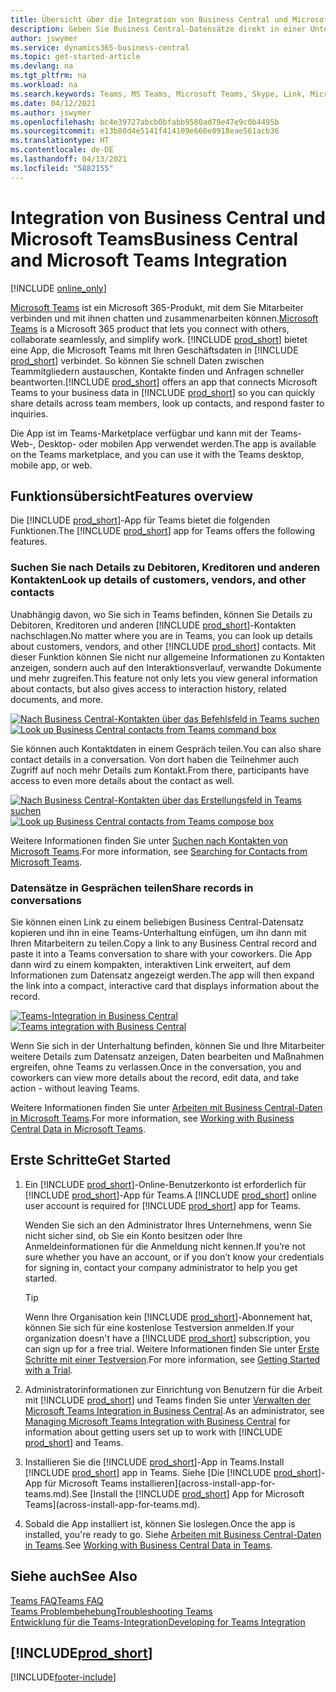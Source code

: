 ```yaml
---
title: Übersicht über die Integration von Business Central und Microsoft Teams | Microsoft Docs
description: Geben Sie Business Central-Datensätze direkt in einer Unterhaltung in Teams frei.
author: jswymer
ms.service: dynamics365-business-central
ms.topic: get-started-article
ms.devlang: na
ms.tgt_pltfrm: na
ms.workload: na
ms.search.keywords: Teams, MS Teams, Microsoft Teams, Skype, Link, Microsoft 365, collaborate, collaboration, teamwork
ms.date: 04/12/2021
ms.author: jswymer
ms.openlocfilehash: bc4e39727abcb0bfabb9580ad79e47e9c0b4495b
ms.sourcegitcommit: e13b80d4e5141f414109e660e0918eae561acb36
ms.translationtype: HT
ms.contentlocale: de-DE
ms.lasthandoff: 04/13/2021
ms.locfileid: "5882155"
---
```

# <a name="business-central-and-microsoft-teams-integration"></a><span data-ttu-id="77f31-103">Integration von Business Central und Microsoft Teams</span><span class="sxs-lookup"><span data-stu-id="77f31-103">Business Central and Microsoft Teams Integration</span></span>

[!INCLUDE [online_only](includes/online_only.md)]

<span data-ttu-id="77f31-104">[Microsoft Teams](https://www.microsoft.com/en-us/microsoft-365/microsoft-teams) ist ein Microsoft 365-Produkt, mit dem Sie Mitarbeiter verbinden und mit ihnen chatten und zusammenarbeiten können.</span><span class="sxs-lookup"><span data-stu-id="77f31-104">[Microsoft Teams](https://www.microsoft.com/en-us/microsoft-365/microsoft-teams) is a Microsoft 365 product that lets you connect with others, collaborate seamlessly, and simplify work.</span></span> <span data-ttu-id="77f31-105">[!INCLUDE [prod_short](includes/prod_short.md)] bietet eine App, die Microsoft Teams mit Ihren Geschäftsdaten in [!INCLUDE [prod_short](includes/prod_short.md)] verbindet. So können Sie schnell Daten zwischen Teammitgliedern austauschen, Kontakte finden und Anfragen schneller beantworten.</span><span class="sxs-lookup"><span data-stu-id="77f31-105">[!INCLUDE [prod_short](includes/prod_short.md)] offers an app that connects Microsoft Teams to your business data in [!INCLUDE [prod_short](includes/prod_short.md)] so you can quickly share details across team members, look up contacts, and respond faster to inquiries.</span></span>

<span data-ttu-id="77f31-106">Die App ist im Teams-Marketplace verfügbar und kann mit der Teams-Web-, Desktop- oder mobilen App verwendet werden.</span><span class="sxs-lookup"><span data-stu-id="77f31-106">The app is available on the Teams marketplace, and you can use it with the Teams desktop, mobile app, or web.</span></span>

## <a name="features-overview"></a><span data-ttu-id="77f31-107">Funktionsübersicht</span><span class="sxs-lookup"><span data-stu-id="77f31-107">Features overview</span></span>

<span data-ttu-id="77f31-108">Die [!INCLUDE [prod_short](includes/prod_short.md)]-App für Teams bietet die folgenden Funktionen.</span><span class="sxs-lookup"><span data-stu-id="77f31-108">The [!INCLUDE [prod_short](includes/prod_short.md)] app for Teams offers the following features.</span></span>

### <a name="look-up-details-of-customers-vendors-and-other-contacts"></a><span data-ttu-id="77f31-109">Suchen Sie nach Details zu Debitoren, Kreditoren und anderen Kontakten</span><span class="sxs-lookup"><span data-stu-id="77f31-109">Look up details of customers, vendors, and other contacts</span></span>

<span data-ttu-id="77f31-110">Unabhängig davon, wo Sie sich in Teams befinden, können Sie Details zu Debitoren, Kreditoren und anderen [!INCLUDE [prod_short](includes/prod_short.md)]-Kontakten nachschlagen.</span><span class="sxs-lookup"><span data-stu-id="77f31-110">No matter where you are in Teams, you can look up details about customers, vendors, and other [!INCLUDE [prod_short](includes/prod_short.md)] contacts.</span></span> <span data-ttu-id="77f31-111">Mit dieser Funktion können Sie nicht nur allgemeine Informationen zu Kontakten anzeigen, sondern auch auf den Interaktionsverlauf, verwandte Dokumente und mehr zugreifen.</span><span class="sxs-lookup"><span data-stu-id="77f31-111">This feature not only lets you view general information about contacts, but also gives access to interaction history, related documents, and more.</span></span>

 <span data-ttu-id="77f31-112">[![Nach Business Central-Kontakten über das Befehlsfeld in Teams suchen](media/teams-contacts-overview.png)](media/teams-contacts-overview.png#lightbox)</span><span class="sxs-lookup"><span data-stu-id="77f31-112">[![Look up Business Central contacts from Teams command box](media/teams-contacts-overview.png)](media/teams-contacts-overview.png#lightbox)</span></span>

<span data-ttu-id="77f31-113">Sie können auch Kontaktdaten in einem Gespräch teilen.</span><span class="sxs-lookup"><span data-stu-id="77f31-113">You can also share contact details in a conversation.</span></span> <span data-ttu-id="77f31-114">Von dort haben die Teilnehmer auch Zugriff auf noch mehr Details zum Kontakt.</span><span class="sxs-lookup"><span data-stu-id="77f31-114">From there, participants have access to even more details about the contact as well.</span></span>

 <span data-ttu-id="77f31-115">[![Nach Business Central-Kontakten über das Erstellungsfeld in Teams suchen](media/teams-contacts.png)](media/teams-contacts.png#lightbox)</span><span class="sxs-lookup"><span data-stu-id="77f31-115">[![Look up Business Central contacts from Teams compose box](media/teams-contacts.png)](media/teams-contacts.png#lightbox)</span></span>

<span data-ttu-id="77f31-116">Weitere Informationen finden Sie unter [Suchen nach Kontakten von Microsoft Teams](across-search-contacts-teams.md).</span><span class="sxs-lookup"><span data-stu-id="77f31-116">For more information, see [Searching for Contacts from Microsoft Teams](across-search-contacts-teams.md).</span></span>

### <a name="share-records-in-conversations"></a><span data-ttu-id="77f31-117">Datensätze in Gesprächen teilen</span><span class="sxs-lookup"><span data-stu-id="77f31-117">Share records in conversations</span></span>

<span data-ttu-id="77f31-118">Sie können einen Link zu einem beliebigen Business Central-Datensatz kopieren und ihn in eine Teams-Unterhaltung einfügen, um ihn dann mit Ihren Mitarbeitern zu teilen.</span><span class="sxs-lookup"><span data-stu-id="77f31-118">Copy a link to any Business Central record and paste it into a Teams conversation to share with your coworkers.</span></span> <span data-ttu-id="77f31-119">Die App dann wird zu einem kompakten, interaktiven Link erweitert, auf dem Informationen zum Datensatz angezeigt werden.</span><span class="sxs-lookup"><span data-stu-id="77f31-119">The app will then expand the link into a compact, interactive card that displays information about the record.</span></span>

<span data-ttu-id="77f31-120">[![Teams-Integration in Business Central](media/teams-intro-v3.png)](media/teams-intro-v3.png#lightbox)</span><span class="sxs-lookup"><span data-stu-id="77f31-120">[![Teams integration with Business Central](media/teams-intro-v3.png)](media/teams-intro-v3.png#lightbox)</span></span>

<span data-ttu-id="77f31-121">Wenn Sie sich in der Unterhaltung befinden, können Sie und Ihre Mitarbeiter weitere Details zum Datensatz anzeigen, Daten bearbeiten und Maßnahmen ergreifen, ohne Teams zu verlassen.</span><span class="sxs-lookup"><span data-stu-id="77f31-121">Once in the conversation, you and coworkers can view more details about the record, edit data, and take action - without leaving Teams.</span></span>

<span data-ttu-id="77f31-122">Weitere Informationen finden Sie unter [Arbeiten mit Business Central-Daten in Microsoft Teams](across-working-with-teams.md).</span><span class="sxs-lookup"><span data-stu-id="77f31-122">For more information, see [Working with Business Central Data in Microsoft Teams](across-working-with-teams.md).</span></span>

## <a name="get-started"></a><span data-ttu-id="77f31-123">Erste Schritte</span><span class="sxs-lookup"><span data-stu-id="77f31-123">Get Started</span></span>

1. <span data-ttu-id="77f31-124">Ein [!INCLUDE [prod_short](includes/prod_short.md)]-Online-Benutzerkonto ist erforderlich für [!INCLUDE [prod_short](includes/prod_short.md)]-App für Teams.</span><span class="sxs-lookup"><span data-stu-id="77f31-124">A [!INCLUDE [prod_short](includes/prod_short.md)] online user account is required for [!INCLUDE [prod_short](includes/prod_short.md)] app for Teams.</span></span>

    <span data-ttu-id="77f31-125">Wenden Sie sich an den Administrator Ihres Unternehmens, wenn Sie nicht sicher sind, ob Sie ein Konto besitzen oder Ihre Anmeldeinformationen für die Anmeldung nicht kennen.</span><span class="sxs-lookup"><span data-stu-id="77f31-125">If you’re not sure whether you have an account, or if you don’t know your credentials for signing in, contact your company administrator to help you get started.</span></span>

    > [!TIP]
    > <span data-ttu-id="77f31-126">Wenn Ihre Organisation kein [!INCLUDE [prod_short](includes/prod_short.md)]-Abonnement hat, können Sie sich für eine kostenlose Testversion anmelden.</span><span class="sxs-lookup"><span data-stu-id="77f31-126">If your organization doesn't have a [!INCLUDE [prod_short](includes/prod_short.md)] subscription, you can sign up for a free trial.</span></span> <span data-ttu-id="77f31-127">Weitere Informationen finden Sie unter [Erste Schritte mit einer Testversion](across-preview.md#getting-started-with-a-trial).</span><span class="sxs-lookup"><span data-stu-id="77f31-127">For more information, see [Getting Started with a Trial](across-preview.md#getting-started-with-a-trial).</span></span>

2. <span data-ttu-id="77f31-128">Administratorinformationen zur Einrichtung von Benutzern für die Arbeit mit [!INCLUDE [prod_short](includes/prod_short.md)] und Teams finden Sie unter [Verwalten der Microsoft Teams Integration in Business Central](admin-teams-integration.md).</span><span class="sxs-lookup"><span data-stu-id="77f31-128">As an administrator, see [Managing Microsoft Teams Integration with Business Central](admin-teams-integration.md) for information about getting users set up to work with [!INCLUDE [prod_short](includes/prod_short.md)] and Teams.</span></span>
3. <span data-ttu-id="77f31-129">Installieren Sie die [!INCLUDE [prod_short](includes/prod_short.md)]-App in Teams.</span><span class="sxs-lookup"><span data-stu-id="77f31-129">Install [!INCLUDE [prod_short](includes/prod_short.md)] app in Teams.</span></span> <span data-ttu-id="77f31-130">Siehe [Die [!INCLUDE [prod_short](includes/prod_short.md)]-App für Microsoft Teams installieren](across-install-app-for-teams.md).</span><span class="sxs-lookup"><span data-stu-id="77f31-130">See [Install the [!INCLUDE [prod_short](includes/prod_short.md)] App for Microsoft Teams](across-install-app-for-teams.md).</span></span>
4. <span data-ttu-id="77f31-131">Sobald die App installiert ist, können Sie loslegen.</span><span class="sxs-lookup"><span data-stu-id="77f31-131">Once the app is installed, you're ready to go.</span></span> <span data-ttu-id="77f31-132">Siehe [Arbeiten mit Business Central-Daten in Teams](across-working-with-teams.md).</span><span class="sxs-lookup"><span data-stu-id="77f31-132">See [Working with Business Central Data in Teams](across-working-with-teams.md).</span></span> 

## <a name="see-also"></a><span data-ttu-id="77f31-133">Siehe auch</span><span class="sxs-lookup"><span data-stu-id="77f31-133">See Also</span></span>

[<span data-ttu-id="77f31-134">Teams FAQ</span><span class="sxs-lookup"><span data-stu-id="77f31-134">Teams FAQ</span></span>](teams-faq.md)  
[<span data-ttu-id="77f31-135">Teams Problembehebung</span><span class="sxs-lookup"><span data-stu-id="77f31-135">Troubleshooting Teams</span></span>](admin-teams-troubleshooting.md)  
[<span data-ttu-id="77f31-136">Entwicklung für die Teams-Integration</span><span class="sxs-lookup"><span data-stu-id="77f31-136">Developing for Teams Integration</span></span>](/dynamics365/business-central/dev-itpro/developer/devenv-develop-for-teams)
  
## [!INCLUDE[prod_short](includes/free_trial_md.md)]  


[!INCLUDE[footer-include](includes/footer-banner.md)]